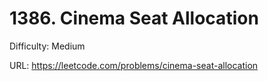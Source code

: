 # 1386. Cinema Seat Allocation

Difficulty: Medium

URL: https://leetcode.com/problems/cinema-seat-allocation


